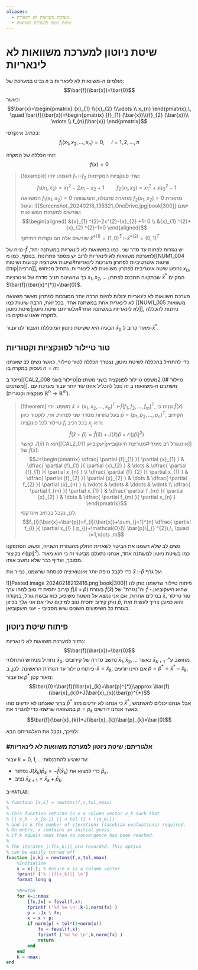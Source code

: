 ```yaml
---
aliases:
  - מערכת משוואות לא לינארית
  - שיטת ניוטון למערכת משוואות
---
```

# שיטת ניוטון למערכת משוואות לא לינאריות
נביט במערכת של $n$ משוואות לא לינאריות ב-$n$ נעלמים:
$$\bar{f}(\bar{x})=\bar{0}$$
כאשר:
$$\bar{x}=\begin{pmatrix}
{x}_{1} \\{x}_{2} \\\vdots \\ x_{n}
\end{pmatrix},\, \quad \bar{f}(\bar{x})=\begin{pmatrix}
{f}_{1} (\bar{x})\\{f}_{2} (\bar{x})\\ \vdots \\ f_{n}(\bar{x})
\end{pmatrix}$$

בכתיב אינקדסי:
$$f_{i}({x}_{1} ,{x}_{2} ,\dots ,x_{n})=0,\, \quad i=1,2,\dots ,n$$

זוהי הכללה של המקרה:
$$f(x)=0$$
>[!example] דוגמה: 
> יהיו ${f}_{1}$ ו-${f}_{2}$ שתי פונקציות המקיימות:
> $${f}_{1} ({x}_{1} ,{x}_{2} )={x}_{1} ^{2}-2{x}_{1} -{x}_{2} +1 \quad \quad {f}_{2} ({x}_{1} ,{x}_{2} )={x}_{1} ^{2}+x{s}_{2} ^{2}-1$$
> המשוואה ${f}_{1}({x}_{1},{x}_{2})=0$ מתארת פרבולה, והמשוואה ${f}_{2}({x}_{1},{x}_{2})=0$ מתארת עיגול:
> ![[Screenshot_20240218_135321_OneDrive.jpg|book|300]]
> ישנם שורשים למערכת המשוואות:
> $$\begin{aligned}
&{x}_{1} ^{2}-2x^{2}-{x}_{2} +1=0 \\
&{x}_{1} ^{2}+{x}_{2} ^{2}-1=0
\end{aligned}$$
שורשים אלה הם נקודות החיתוך $\bar{x}^{*(1)}=(1,0)^{T}$ ו-$\bar{x}^{*(2)}=(0,1)^{T}$

נניח של-$\bar{f}$ יש נגזרות לפחות עד סדר שני. כמו במשוואות לא לינאריות במשתנה יחיד, למערכת משוואות לא לינאריות לרוב יש מספר פתרונות. בנוסף, כמו מ[[NUM1_004 שיטות איטרטיביות לפתרון מערכות לינאריות#שיטות איטרציה קבועות ושיטות הרפיה|קודם]], נחפש שיטה איטריבית לפתרון משוואות לא לינאריות.
נתחיל מניחוש ${x}_{0}$, כך שהשיטה תניב סדרה של איטרציות ${x}_{1},{x}_{2},\dots$ שבתקווה תתכנס לפתרון $\bar{x}^{*}$ המקיים $\bar{f}(\bar{x}^{*})=\bar{0}$.

מערכת משוואות לא לינאריות יכולות להיות הרבה יותר מסובכות לפתרון מאשר משוואה לא לינארית אחת במשתנה אחד. בכל זאת, הרבה שיטות כמו [[NUM1_005 משוואות לא לינאריות במשתנה אחד#אלגוריתם שיטת ניוטון|שיטת ניוטון]], ניתנות להכללה למקרה שאנו עוסקים בו.

הבעיה היא ששיטת ניוטון המוכללת תעבוד לנו עבור $\bar{x}_{0}$ מאוד קרוב ל-$\bar{x}^{*}$.

## טור טיילור לפונקציות וקטוריות

כדי להתחיל בהכללה לשיטת ניוטון, נצטרך הכללה לטור טיילור, כאשר נשים לב שאנחנו נעסוק במקרה בו $n=m$:

ניזכר ב[[CAL2_008 טיילור 2.0#משפט טיילור לפונקציה בשני משתנים|טיילור בשני משתנים]]. נוכל להכליל אותו עוד יותר עבור מערכת עם $m$ משוואות ב-$n$ משתנים (פונקציה וקטורית $\mathbb{R}^{n}\to \mathbb{R}^{m}$).
>[!theorem] משפט: 
 >יהי $\bar{x}=({x}_{1},{x}_{2},\dots,x_{n})^{T}$ ו-$\bar{f}({f}_{1},{f}_{2},\dots,f_{m})^{T}$, ונניח כי $\bar{f}(\bar{x})$ בעל נגזרות מסדר שני לפחות. אזי, לוקטור כיוון $\bar{p}=({p}_{1},{p}_{2},\dots,p_{n})^{T}$, הקירוב טיילור לכל פונקציה $f_{i}$ בכל רכיב $x_{j}$ היא:
>$$\bar{f}(\bar{x}+\bar{p})=\bar{f}(\bar{x})+J(\bar{x})\bar{p}+\mathcal{O}(\| \bar{p}\|_{} ^{2})$$
>כאשר $J(\bar{x})$ הוא ה[[CAL2_011 אינטגרל רב מימדי#מטריצת היעקוביאן|יעקוביאן]] של $\bar{f}(\bar{x})$:
>$$J=\begin{pmatrix}
\dfrac{ \partial {f}_{1}  }{ \partial {x}_{1}  }  & \dfrac{ \partial {f}_{1}  }{ \partial {x}_{2}  }  & \dots  & \dfrac{ \partial {f}_{1}  }{ \partial x_{n} }  \\
\dfrac{ \partial {f}_{2}  }{ \partial x_{1} }  & \dfrac{ \partial {f}_{2}  }{ \partial {x}_{2}  }  & \dots  & \dfrac{ \partial f_{2} }{ \partial {x}_{n}  } \\
\vdots  & \vdots  & \ddots  & \vdots  \\
\dfrac{ \partial f_{m} }{ \partial x_{1} }  & \dfrac{ \partial f_{m} }{ \partial {x}_{2}  }  & \dots  & \dfrac{ \partial f_{m} }{ \partial x_{n} }  
\end{pmatrix}$$
לכן, נקבל בכתיב אינדקסי:
$$f_{i}(\bar{x}+\bar{p})=f_{i}(\bar{x})+\sum_{j=1}^{n} \dfrac{ \partial f_{i} }{ \partial x_{i} } p_{j}+\mathcal{O}(\| \bar{p}\|_{} ^{2}),\, \quad i=1,\dots ,m$$

נשים לב שלא רשמנו את הביטוי לשארית החלק מהנגזרת השנייה, ופשוט הסתפקנו בקיצור $\mathcal{O}(\| p\|_{}^{2})$. כמו בשיטת ניוטון למשתנה אחד, אנחנו נתעלם מביטוי זה כי הוא מאוד מסובך, ועדיף כבר שלא נחשב אותו.

כדי לקבל טיפה יותר אינטואיציה לנוסחה שרשמנו, נצייר את $\bar{x}$ ו-$\bar{p}$ על גרף:

![[Pasted image 20240218212416.png|book|300]]
פיתוח טיילור שרשמנו נותן לנו קירוב יחסית די טוב למהו ערך $\bar{f}(\bar{x}+\bar{p})$ בעזרת $\bar{f}(\bar{x})$ וה"נגזרת" של $\bar{f}$ -שהיא היעקוביאן. במילים אחרות, אם אני נמצא על משטח משופע, כמו גבעות גורל, בנקודה $\bar{x}$, טור טיילור נותן קירוב יחסית טוב למיקום שלי אם אני אלך בכיוון $\bar{p}$, והוא כמובן צריך לעשות זאת בעזרת *כל* השיפועים השונים שיש מסביבי - יעני היעקוביאן.


## פיתוח שיטת ניוטון
נחזור למערכת משוואות לא לינאריות:$$\bar{f}(\bar{x})=\bar{0}$$
נתחיל מניחוש התחלתי $\bar{x}_{0}$. נחשב סדרה של קירובים $\bar{x}_{1},\bar{x}_{2},\dots$ כאשר $\bar{x}_{k+1}$ מחושב ע"י פיתוח טיילור עד הנגזרת הראשונה. לכן, ב-$\bar{x}=\bar{x}_{k}$, אם היינו יודעים $\bar{p}=\bar{p}^{*}=\bar{x}^{*}-\bar{x}_{k}$, אז עבור $\bar{p}^{*}$ מאוד קטן:
$$\bar{0}=\bar{f}(\bar{x}_{k}+\bar{p}^{*})\approx \bar{f}(\bar{x}_{k})+J(\bar{x}_{x})\bar{p}^{*}$$
ברור שאנחנו לא יודעים מהו $\bar{p}^{*}$ כי אנחנו לא יודעים מהו $\bar{x}^{*}$, אבל אנחנו יכולים להשתמש במשוואה שרשמו כדי *להגדיר* את $\bar{p}=\bar{p}_{k}$ כאשר אנחנו דורשים:
$$\bar{f}(\bar{x}_{k})+J(\bar{x}_{k})\bar{p}_{k}=\bar{0}$$

לפיכך, נקבל את האלגוריתם הבא:
### #אלגוריתם: שיטת ניוטון למערכת משוואות לא לינאריות
עבור $k=0,1,\dots$ עד שנגיע להתכנסות:
- נפתור $J(\bar{x}_{k})\bar{p}_{k}=-\bar{f}(\bar{x}_{k})$ כדי למצוא את $\bar{p}_{k}$.
- נציב $\bar{x}_{k+1}=\bar{x}_{k}+\bar{p}_{k}$.

ב-`MATLAB`:
```matlab
% function [x,k] = newtons(f,x,tol,nmax)
%
% This function returns in x a column vector x_k such that
% || x_k - x_{k-1} || < tol (1 + ||x_k||)
% and in k the number of iterations (Jacobian evaluations) required.
% On entry, x contains an initial guess.
% If k equals nmax then no convergence has been reached.
%
% The iterates ||f(x_k)|| are recorded. This option
% can be easily turned off
function [x,k] = newtons(f,x,tol,nmax)
	%Initialize
	x = x(:); % ensure x is a column vector
	fprintf ('k ||f(x_k)|| \n')
	format long g
	
	%Newton
	for k=1:nmax
		[fx,Jx] = feval(f,x);
		fprintf ('%d %e \n',k-1,norm(fx) )
		p = -Jx \ fx;
		x = x + p;
		if norm(p) < tol*(1+norm(x))
			fx = feval(f,x);
			fprintf ('%d %e \n',k,norm(fx) )
			return
		end
	end
	k = nmax;
end
```